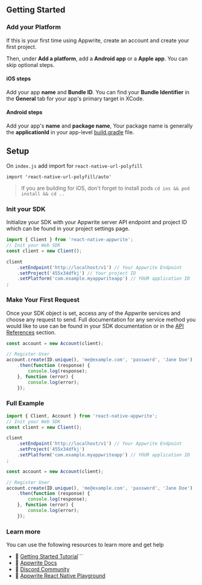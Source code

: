 
## Getting Started

### Add your Platform
If this is your first time using Appwrite, create an account and create your first project.

Then, under **Add a platform**, add a **Android app** or a **Apple app**. You can skip optional steps.

#### iOS steps
Add your app **name** and **Bundle ID**. You can find your **Bundle Identifier** in the **General** tab for your app's primary target in XCode.

#### Android steps
Add your app's **name** and **package name**, Your package name is generally the **applicationId** in your app-level [build.gradle](https://github.com/appwrite/playground-for-flutter/blob/master/android/app/build.gradle#L41) file.

## Setup

On `index.js` add import for `react-native-url-polyfill`

```
import 'react-native-url-polyfill/auto'
```

> If you are building for iOS, don't forget to install pods
> `cd ios && pod install && cd ..`

### Init your SDK
Initialize your SDK with your Appwrite server API endpoint and project ID which can be found in your project settings page.

```js
import { Client } from 'react-native-appwrite';
// Init your Web SDK
const client = new Client();

client
    .setEndpoint('http://localhost/v1') // Your Appwrite Endpoint
    .setProject('455x34dfkj') // Your project ID
    .setPlatform('com.example.myappwriteapp') // YOUR application ID
;
```

### Make Your First Request
Once your SDK object is set, access any of the Appwrite services and choose any request to send. Full documentation for any service method you would like to use can be found in your SDK documentation or in the [API References](https://appwrite.io/docs) section.

```js
const account = new Account(client);

// Register User
account.create(ID.unique(), 'me@example.com', 'password', 'Jane Doe')
    .then(function (response) {
        console.log(response);
    }, function (error) {
        console.log(error);
    });

```

### Full Example
```js
import { Client, Account } from 'react-native-appwrite';
// Init your Web SDK
const client = new Client();

client
    .setEndpoint('http://localhost/v1') // Your Appwrite Endpoint
    .setProject('455x34dfkj')
    .setPlatform('com.example.myappwriteapp') // YOUR application ID
;

const account = new Account(client);

// Register User
account.create(ID.unique(), 'me@example.com', 'password', 'Jane Doe')
    .then(function (response) {
        console.log(response);
    }, function (error) {
        console.log(error);
    });
```

### Learn more
You can use the following resources to learn more and get help
- 🚀 [Getting Started Tutorial](https://appwrite.io/docs/quick-starts/react-native)```
- 📜 [Appwrite Docs](https://appwrite.io/docs)
- 💬 [Discord Community](https://appwrite.io/discord)
- 🚂 [Appwrite React Native Playground](https://github.com/appwrite/playground-for-react-native)